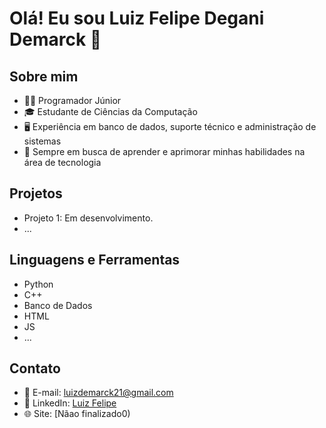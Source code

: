 # Olá! Eu sou Luiz Felipe Degani Demarck 👋

## Sobre mim
- 👨‍💻 Programador Júnior
- 🎓 Estudante de Ciências da Computação
- 🖥️ Experiência em banco de dados, suporte técnico e administração de sistemas
- 🌱 Sempre em busca de aprender e aprimorar minhas habilidades na área de tecnologia

## Projetos
- Projeto 1: Em desenvolvimento.
- ...

## Linguagens e Ferramentas
- Python
- C++
- Banco de Dados
- HTML
- JS
- ...

## Contato
- 📧 E-mail: luizdemarck21@gmail.com
- 💼 LinkedIn: [Luiz Felipe](https://www.linkedin.com/in/luiz-felipe-5b9a7b241/)
- 🌐 Site: [Nãao finalizado0)

